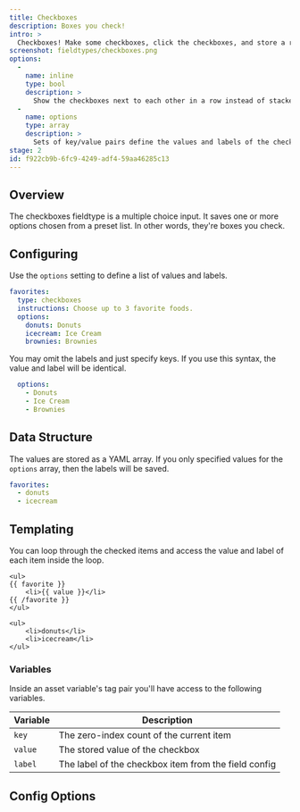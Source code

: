 ```yaml
---
title: Checkboxes
description: Boxes you check!
intro: >
  Checkboxes! Make some checkboxes, click the checkboxes, and store a record of which boxes of which ones you clicked. They're boxes you check.
screenshot: fieldtypes/checkboxes.png
options:
  -
    name: inline
    type: bool
    description: >
      Show the checkboxes next to each other in a row instead of stacked vertically. Default: `false`
  -
    name: options
    type: array
    description: >
      Sets of key/value pairs define the values and labels of the checkbox options.
stage: 2
id: f922cb9b-6fc9-4249-adf4-59aa46285c13
---
```

## Overview

The checkboxes fieldtype is a multiple choice input. It saves one or more options chosen from a preset list. In other words, they're boxes you check.

## Configuring

Use the `options` setting to define a list of values and labels.

``` yaml
favorites:
  type: checkboxes
  instructions: Choose up to 3 favorite foods.
  options:
    donuts: Donuts
    icecream: Ice Cream
    brownies: Brownies
```

You may omit the labels and just specify keys. If you use this syntax, the value and label will be identical.

``` yaml
  options:
    - Donuts
    - Ice Cream
    - Brownies
```

## Data Structure

The values are stored as a YAML array. If you only specified values for the `options` array, then the labels will be saved.

``` yaml
favorites:
  - donuts
  - icecream
```



## Templating

You can loop through the checked items and access the value and label of each item inside the loop.

```
<ul>
{{ favorite }}
    <li>{{ value }}</li>
{{ /favorite }}
</ul>
```

``` output
<ul>
    <li>donuts</li>
    <li>icecream</li>
</ul>
```

### Variables

Inside an asset variable's tag pair you'll have access to the following variables.

| Variable | Description |
|----------|-------------|
| `key` | The zero-index count of the current item |
| `value` | The stored value of the checkbox |
| `label` | The label of the checkbox item from the field config |

## Config Options
